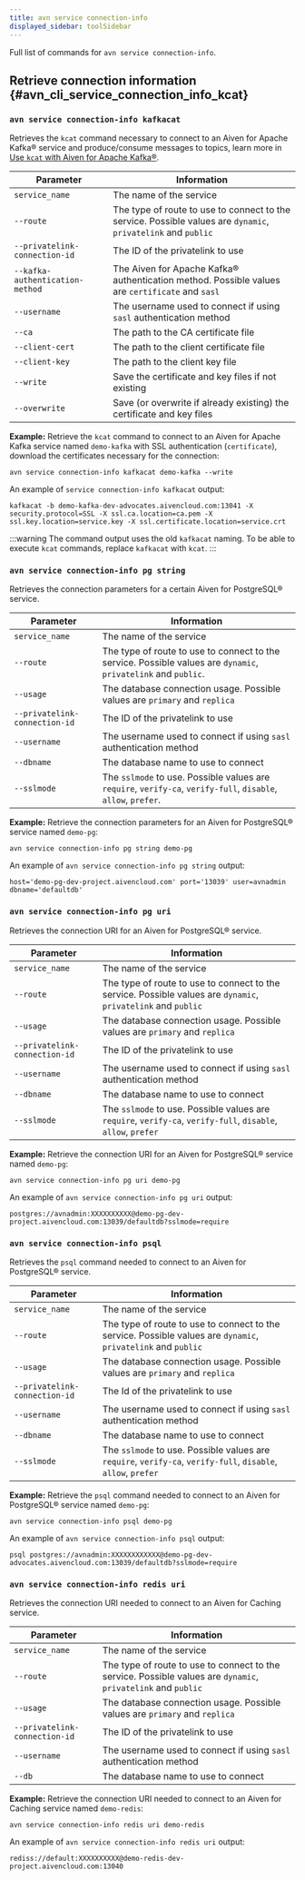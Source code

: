 ```yaml
---
title: avn service connection-info
displayed_sidebar: toolSidebar
---
```


Full list of commands for `avn service connection-info`.

## Retrieve connection information {#avn_cli_service_connection_info_kcat}

### `avn service connection-info kafkacat`

Retrieves the `kcat` command necessary to connect to an Aiven for Apache
Kafka® service and produce/consume messages to topics, learn more in
[Use `kcat` with Aiven for Apache Kafka®](/docs/products/kafka/howto/kcat).

| Parameter                       | Information                                                                                                   |
| ------------------------------- | ------------------------------------------------------------------------------------------------------------- |
| `service_name`                  | The name of the service                                                                                       |
| `--route`                       | The type of route to use to connect to the service. Possible values are `dynamic`, `privatelink` and `public` |
| `--privatelink-connection-id`   | The ID of the privatelink to use                                                                              |
| `--kafka-authentication-method` | The Aiven for Apache Kafka® authentication method. Possible values are `certificate` and `sasl`               |
| `--username`                    | The username used to connect if using `sasl` authentication method                                            |
| `--ca`                          | The path to the CA certificate file                                                                           |
| `--client-cert`                 | The path to the client certificate file                                                                       |
| `--client-key`                  | The path to the client key file                                                                               |
| `--write`                       | Save the certificate and key files if not existing                                                            |
| `--overwrite`                   | Save (or overwrite if already existing) the certificate and key files                                         |

**Example:** Retrieve the `kcat` command to connect to an Aiven for
Apache Kafka service named `demo-kafka` with SSL authentication
(`certificate`), download the certificates necessary for the connection:

```
avn service connection-info kafkacat demo-kafka --write
```

An example of `service connection-info kafkacat` output:

```text
kafkacat -b demo-kafka-dev-advocates.aivencloud.com:13041 -X security.protocol=SSL -X ssl.ca.location=ca.pem -X ssl.key.location=service.key -X ssl.certificate.location=service.crt
```

:::warning
The command output uses the old `kafkacat` naming. To be able to execute
`kcat` commands, replace `kafkacat` with `kcat`.
:::

### `avn service connection-info pg string`

Retrieves the connection parameters for a certain Aiven for PostgreSQL®
service.

| Parameter                     | Information                                                                                                    |
| ----------------------------- | -------------------------------------------------------------------------------------------------------------- |
| `service_name`                | The name of the service                                                                                        |
| `--route`                     | The type of route to use to connect to the service. Possible values are `dynamic`, `privatelink` and `public`. |
| `--usage`                     | The database connection usage. Possible values are `primary` and `replica`                                     |
| `--privatelink-connection-id` | The ID of the privatelink to use                                                                               |
| `--username`                  | The username used to connect if using `sasl` authentication method                                             |
| `--dbname`                    | The database name to use to connect                                                                            |
| `--sslmode`                   | The `sslmode` to use. Possible values are `require`, `verify-ca`, `verify-full`, `disable`, `allow`, `prefer`. |

**Example:** Retrieve the connection parameters for an Aiven for
PostgreSQL® service named `demo-pg`:

```
avn service connection-info pg string demo-pg
```

An example of `avn service connection-info pg string` output:

```text
host='demo-pg-dev-project.aivencloud.com' port='13039' user=avnadmin dbname='defaultdb'
```

### `avn service connection-info pg uri`

Retrieves the connection URI for an Aiven for PostgreSQL® service.

| Parameter                     | Information                                                                                                   |
| ----------------------------- | ------------------------------------------------------------------------------------------------------------- |
| `service_name`                | The name of the service                                                                                       |
| `--route`                     | The type of route to use to connect to the service. Possible values are `dynamic`, `privatelink` and `public` |
| `--usage`                     | The database connection usage. Possible values are `primary` and `replica`                                    |
| `--privatelink-connection-id` | The ID of the privatelink to use                                                                              |
| `--username`                  | The username used to connect if using `sasl` authentication method                                            |
| `--dbname`                    | The database name to use to connect                                                                           |
| `--sslmode`                   | The `sslmode` to use. Possible values are `require`, `verify-ca`, `verify-full`, `disable`, `allow`, `prefer` |

**Example:** Retrieve the connection URI for an Aiven for PostgreSQL®
service named `demo-pg`:

```
avn service connection-info pg uri demo-pg
```

An example of `avn service connection-info pg uri` output:

```text
postgres://avnadmin:XXXXXXXXXX@demo-pg-dev-project.aivencloud.com:13039/defaultdb?sslmode=require
```

### `avn service connection-info psql`

Retrieves the `psql` command needed to connect to an Aiven for
PostgreSQL® service.

| Parameter                     | Information                                                                                                   |
| ----------------------------- | ------------------------------------------------------------------------------------------------------------- |
| `service_name`                | The name of the service                                                                                       |
| `--route`                     | The type of route to use to connect to the service. Possible values are `dynamic`, `privatelink` and `public` |
| `--usage`                     | The database connection usage. Possible values are `primary` and `replica`                                    |
| `--privatelink-connection-id` | The Id of the privatelink to use                                                                              |
| `--username`                  | The username used to connect if using `sasl` authentication method                                            |
| `--dbname`                    | The database name to use to connect                                                                           |
| `--sslmode`                   | The `sslmode` to use. Possible values are `require`, `verify-ca`, `verify-full`, `disable`, `allow`, `prefer` |

**Example:** Retrieve the `psql` command needed to connect to an Aiven
for PostgreSQL® service named `demo-pg`:

```
avn service connection-info psql demo-pg
```

An example of `avn service connection-info psql` output:

```text
psql postgres://avnadmin:XXXXXXXXXXXX@demo-pg-dev-advocates.aivencloud.com:13039/defaultdb?sslmode=require
```

### `avn service connection-info redis uri`

Retrieves the connection URI needed to connect to an Aiven for Caching
service.

| Parameter                     | Information                                                                                                   |
| ----------------------------- | ------------------------------------------------------------------------------------------------------------- |
| `service_name`                | The name of the service                                                                                       |
| `--route`                     | The type of route to use to connect to the service. Possible values are `dynamic`, `privatelink` and `public` |
| `--usage`                     | The database connection usage. Possible values are `primary` and `replica`                                    |
| `--privatelink-connection-id` | The ID of the privatelink to use                                                                              |
| `--username`                  | The username used to connect if using `sasl` authentication method                                            |
| `--db`                        | The database name to use to connect                                                                           |

**Example:** Retrieve the connection URI needed to connect to an Aiven
for Caching service named `demo-redis`:

```
avn service connection-info redis uri demo-redis
```

An example of `avn service connection-info redis uri` output:

```text
rediss://default:XXXXXXXXXX@demo-redis-dev-project.aivencloud.com:13040
```
